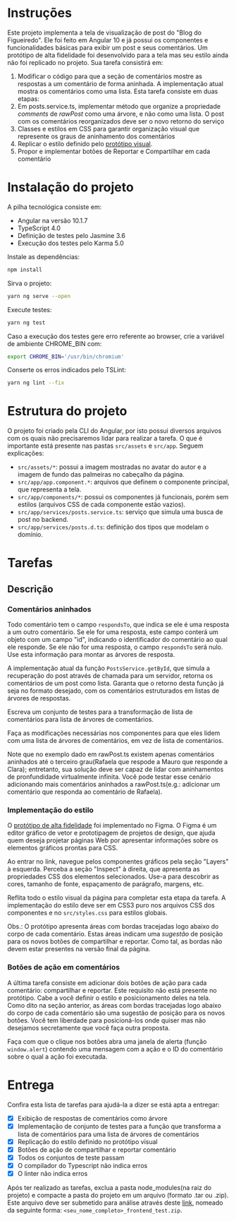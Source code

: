 # Instruções

Este projeto implementa a tela de visualização de post do "Blog do Figueiredo". Ele foi feito em Angular 10 e já possui os componentes e funcionalidades básicas para exibir um post e seus comentários. Um protótipo de alta fidelidade foi desenvolvido para a tela mas seu estilo ainda não foi replicado no projeto. Sua tarefa consistirá em:

1. Modificar o código para que a seção de comentários mostre as respostas a um comentário de forma aninhada. A implementação atual mostra os comentários como uma lista. Esta tarefa consiste em duas etapas:
  1. Em posts.service.ts, implementar método que organize a propriedade *comments* de *rawPost* como uma árvore, e não como uma lista. O post com os comentários reorganizados deve ser o novo retorno do serviço
  2. Classes e estilos em CSS para garantir organização visual que represente os graus de aninhamento dos comentários
2. Replicar o estilo definido pelo [protótipo visual](https://www.figma.com/file/Zc4eaNKpuE2fLhL1cGzgLq/Prot%C3%B3tipo-para-o-teste-do-frontend?node-id=0%3A1).
3. Propor e implementar botões de Reportar e Compartilhar em cada comentário

# Instalação do projeto

A pilha tecnológica consiste em:

- Angular na versão 10.1.7
- TypeScript 4.0
- Definição de testes pelo Jasmine 3.6
- Execução dos testes pelo Karma 5.0

Instale as dependências:

```bash
npm install
```

Sirva o projeto:

```bash
yarn ng serve --open
```

Execute testes:

```bash
yarn ng test
```
Caso a execução dos testes gere erro referente ao browser, crie a variável de ambiente CHROME_BIN com:
```bash
export CHROME_BIN='/usr/bin/chromium'
```

Conserte os erros indicados pelo TSLint:

```bash
yarn ng lint --fix
```

# Estrutura do projeto

O projeto foi criado pela CLI do Angular, por isto possui diversos arquivos com os quais não precisaremos lidar para realizar a tarefa. O que é importante está presente nas pastas `src/assets` e `src/app`. Seguem explicações:

- `src/assets/*`: possui a imagem mostradas no avatar do autor e a imagem de fundo das palmeiras no cabeçalho da página.
- `src/app/app.component.*`: arquivos que definem o componente principal, que representa a tela.
- `src/app/components/*`: possui os componentes já funcionais, porém sem estilos (arquivos CSS de cada componente estão vazios).
- `src/app/services/posts.service.ts`: serviço que simula uma busca de post no backend.
- `src/app/services/posts.d.ts`: definição dos tipos que modelam o domínio.

# Tarefas

## Descrição

### Comentários aninhados

Todo comentário tem o campo `respondsTo`, que indica se ele é uma resposta a um outro comentário. Se ele for uma resposta, este campo conterá um objeto com um campo "id", indicando o identificador do comentário ao qual ele responde. Se ele não for uma resposta, o campo `respondsTo` será nulo. Use esta informação para montar as árvores de resposta.

A implementação atual da função `PostsService.getById`, que simula a recuperação do post através de chamada para um servidor, retorna os comentários de um post como lista. Garanta que o retorno desta função já seja no formato desejado, com os comentários estruturados em listas de árvores de respostas.

Escreva um conjunto de testes para a transformação de lista de comentários para lista de árvores de comentários.

Faça as modificações necessárias nos componentes para que eles lidem com uma lista de árvores de comentários, em vez de lista de comentários.

Note que no exemplo dado em rawPost.ts existem apenas comentários aninhados até o terceiro grau(Rafaela que respode a Mauro que responde a Clara); entretanto, sua solução deve ser capaz de lidar com aninhamentos de pronfundidade virtualmente infinita. Você pode testar esse cenário adicionando mais comentários aninhados a rawPost.ts(e.g.: adicionar um comentário que responda ao comentário de Rafaela).

### Implementação do estilo

O [protótipo de alta fidelidade](https://www.figma.com/file/Zc4eaNKpuE2fLhL1cGzgLq/Prot%C3%B3tipo-para-o-teste-do-frontend?node-id=0%3A1) foi implementado no Figma. O Figma é um editor gráfico de vetor e prototipagem de projetos de design, que ajuda quem deseja projetar páginas Web por apresentar informações sobre os elementos gráficos prontas para CSS.

Ao entrar no link, navegue pelos componentes gráficos pela seção "Layers" à esquerda. Perceba a seção "Inspect" à direita, que apresenta as propriedades CSS dos elementos selecionados. Use-a para descobrir as cores, tamanho de fonte, espaçamento de parágrafo, margens, etc.

Reflita todo o estilo visual da página para completar esta etapa da tarefa. A implementação do estilo deve ser em CSS3 puro nos arquivos CSS dos componentes e no `src/styles.css` para estilos globais.

Obs.: O protótipo apresenta áreas com bordas tracejadas logo abaixo do corpo de cada comentário. Estas áreas indicam uma _sugestão_ de posição para os novos botões de compartilhar e reportar. Como tal, as bordas não devem estar presentes na versão final da página.

### Botões de ação em comentários

A última tarefa consiste em adicionar dois botões de ação para cada comentário: compartilhar e reportar. Este requisito não está presente no protótipo. Cabe a você definir o estilo e posicionamento deles na tela. Como dito na seção anterior, as áreas com bordas tracejadas logo abaixo do corpo de cada comentário são uma sugestão de posição para os novos botões. Você tem liberdade para posicioná-los onde quiser mas não desejamos secretamente que você faça outra proposta.

Faça com que o clique nos botões abra uma janela de alerta (função `window.alert`) contendo uma mensagem com a ação e o ID do comentário sobre o qual a ação foi executada.

# Entrega

Confira esta lista de tarefas para ajudá-la a dizer se está apta a entregar:

- [x] Exibição de respostas de comentários como árvore
- [x] Implementação de conjunto de testes para a função que transforma a lista de comentários para uma lista de árvores de comentários
- [x] Replicação do estilo definido no protótipo visual
- [x] Botões de ação de compartilhar e reportar comentário
- [x] Todos os conjuntos de teste passam
- [x] O compilador do Typescript não indica erros
- [x] O linter não indica erros

Após ter realizado as tarefas, exclua a pasta node_modules(na raiz do projeto) e compacte a pasta do projeto em um arquivo (formato .tar ou .zip). Este arquivo deve ser submetido para análise através deste [link](https://www.dropbox.com/request/qEiESP6aRmMm6M69uRUA), nomeado da seguinte forma: `<seu_nome_completo>_frontend_test.zip`.
